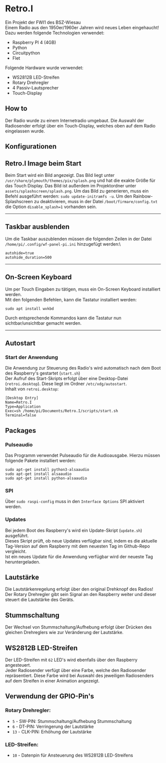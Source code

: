 # Retro.I
Ein Projekt der FWI1 des BSZ-Wiesau\
Einem Radio aus den 1950er/1960er Jahren wird neues Leben eingehaucht!\
Dazu werden folgende Technologien verwendet:
* Raspberry PI 4 (4GB)
* Python
* Circuitpython
* Flet

Folgende Hardware wurde verwendet:
* WS2812B LED-Streifen
* Rotary Drehregler
* 4 Passiv-Lautsprecher
* Touch-Display

## How to
Der Radio wurde zu einem Internetradio umgebaut. Die Auswahl der Radiosender erfolgt über ein Touch-Display, welches oben auf dem Radio eingelassen wurde.

## Konfigurationen
## Retro.I Image beim Start
Beim Start wird ein Bild angezeigt. Das Bild liegt unter `/usr/share/plymouth/themes/pix/splash.png` und hat die exakte Größe für das Touch Display.
Das Bild ist außerdem im Projektordner unter `assets/splashscreen/splash.png`.
Um das Bild zu generieren, muss ein Befehl ausgeführt werden: `sudo update-initramfs -u`.
Um den Rainbow-Splashscreen zu deaktivieren, muss in der Datei `/boot/firmare/config.txt` die Option `disable_splash=1` vorhanden sein.

[//]: # (## HifiBerry)

[//]: # (In der Datei `/boot/firmare/config.txt` müssen folgende Optionen auskommentiert werden:)

[//]: # (- `dtparam=audio=on`)

[//]: # ()
[//]: # (folgenden Block finden:)

[//]: # (```)

[//]: # (# Enable DRM VC4 V3D driver)

[//]: # (dtoverlay=vc4-kms-v3d)

[//]: # (max_framebuffers=2)

[//]: # (```)

[//]: # ()
[//]: # (und folgenden Befehl darunter einfügen:)

[//]: # (- `dtoverlay=vc4-kms-v3d,noaudio`)

[//]: # ()
[//]: # (damit der Block am Ende so aussieht:)

[//]: # (```)

[//]: # (# Enable DRM VC4 V3D driver)

[//]: # (dtoverlay=vc4-kms-v3d)

[//]: # (max_framebuffers=2)

[//]: # (# Also for HifiBerry...)

[//]: # (dtoverlay=vc4-kms-v3d,noaudio)

[//]: # (```)

[//]: # ()
[//]: # (Und folgenden Block einfügen:)

[//]: # (```)

[//]: # ([all])

[//]: # (# For the Hifiberry AMP 2)

[//]: # (force_eeprom_read = 0)

[//]: # (dtoverlay=hifiberry-dacplus)

[//]: # (# dtoverlay=hifiberry-dacplus-std)

[//]: # (```)

[//]: # ()
[//]: # (Außerdem muss die Datei /etc/assound.conf mit folgendem Inhalt erstellt werden:)

[//]: # (```)

[//]: # (pcm.!default {)

[//]: # (  type hw card 0)

[//]: # (})

[//]: # (ctl.!default {)

[//]: # (  type hw card 0)

[//]: # (})

[//]: # (```)
<hr>

## Taskbar ausblenden
Um die Taskbar auszublenden müssen die folgenden Zeilen in der Datei `/home/pi/.config/wf-panel-pi.ini` hinzugefügt werden:\
```
autohide=true
autohide_duration=500
```
<hr>

## On-Screen Keyboard
Um per Touch Eingaben zu tätigen, muss ein On-Screen Keyboard installiert werden.\
Mit den folgenden Befehlen, kann die Tastatur installiert werden:
```
sudo apt install wvkbd
```
Durch entsprechende Kommandos kann die Tastatur nun sichtbar/unsichtbar gemacht werden.
<hr>

## Autostart
### Start der Anwendung
Die Anwendung zur Steuerung des Radio's wird automatisch nach dem Boot des Raspberry's gestartet (`start.sh`)\
Der Aufruf des Start-Skripts erfolgt über eine Desktop-Datei (`retroi.desktop`). Diese liegt im Ordner `/etc/xdg/autostart`.\
Inhalt von `retroi.desktop`:
```
[Desktop Entry]
Name=Retro.I
Type=Application
Exec=sh /home/pi/Documents/Retro.I/scripts/start.sh
Terminal=false
```
## Packages
### Pulseaudio
Das Programm verwendet Pulseaudio für die Audioausgabe. Hierzu müssen folgende Pakete installiert werden:
```
sudo apt-get install python3-alsaaudio
sudo apt-get install alsaaudio
sudo apt-get install python-alsaaudio
```
### SPI
Über `sudo raspi-config` muss in den `Interface Options` SPI aktiviert werden.

### Updates
Bei jedem Boot des Raspberry's wird ein Update-Skript (`update.sh`) ausgeführt.\
Dieses Skript prüft, ob neue Updates verfügbar sind, indem es die aktuelle Tag-Version auf dem Raspberry mit dem neuesten Tag im Github-Repo vergleicht.\
Ist ein neues Update für die Anwendung verfügbar wird der neueste Tag heruntergeladen.

## Lautstärke
Die Lautstärkenregelung erfolgt über den original Drehknopf des Radios!\
Der Rotary Drehregler gibt sein Signal an den Raspberry weiter und dieser steuert die Lautstärke des Geräts.

## Stummschaltung
Der Wechsel von Stummschaltung/Aufhebung erfolgt über Drücken des gleichen Drehreglers wie zur Veränderung der Lautstärke.

## WS2812B LED-Streifen
Der LED-Streifen mit `62` LED's wird ebenfalls über den Raspberry angesteuert.\
Jeder Radiosender verfügt über eine Farbe, welche den Radiosender repräsentiert. Diese Farbe wird bei Auswahl des jeweiligen Radiosenders auf dem Streifen in einer Animation angezeigt.

## Verwendung der GPIO-Pin's
### Rotary Drehregler:
* `5` - SW-PIN: Stummschaltung/Aufhebung Stummschaltung
* `6` - DT-PIN: Verringerung der Lautstärke
* `13` - CLK-PIN: Erhöhung der Lautstärke

### LED-Streifen:
* `10` - Datenpin für Ansteuerung des WS2812B LED-Streifens
